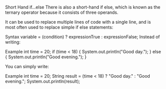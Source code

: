 Short Hand if...else
There is also a short-hand if else, which is known as the ternary operator because it consists of three operands.

It can be used to replace multiple lines of code with a single line, and is most often used to replace simple if else statements:

Syntax
variable = (condition) ? expressionTrue :  expressionFalse;
Instead of writing:

Example
int time = 20;
if (time < 18) {
  System.out.println("Good day.");
} else {
  System.out.println("Good evening.");
}

You can simply write:

Example
int time = 20;
String result = (time < 18) ? "Good day." : "Good evening.";
System.out.println(result);